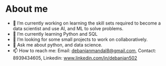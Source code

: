 # About me

- 🔭 I’m currently working on learning the skill sets required to become a data scientist and use AI, and ML to solve problems.
- 🌱 I’m currently learning Python and SQL
- 👯 I’m looking for some small projects to work on collaboratively.
- 💬 Ask me about python, and data science.
- 📫 How to reach me: Email: debanjanmandal8@gmail.com, Contact: 8939434605, Linkedin: www.linkedin.com/in/debanjan502

  
